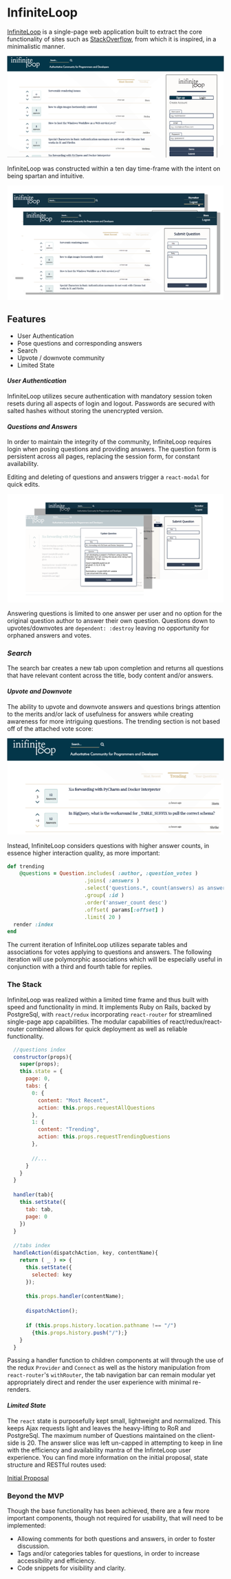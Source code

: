 # InfiniteLoop
[InfiniteLoop][infinite] is a single-page web application built to extract the core functionality of sites such as [StackOverflow][stack], from which it is inspired, in a minimalistic manner.

![root web page](/docs/images/fullpage.png)

InfiniteLoop was constructed within a ten day time-frame with the intent on being spartan and intuitive.

![interaction demo](/docs/images/interaction.png)

## Features

* User Authentication
* Pose questions and corresponding answers
* Search
* Upvote / downvote community
* Limited State

#### *User Authentication*
InfiniteLoop utilizes secure authentication with mandatory session token resets during all aspects of login and logout.  Passwords are secured with salted hashes without storing the unencrypted version.

#### *Questions and Answers*
In order to maintain the integrity of the community, InfiniteLoop requires login when posing questions and providing answers.  The question form is persistent across all pages, replacing the session form, for constant availability.

Editing and deleting of questions and answers trigger a `react-modal` for quick edits.

![edit-dropdown-demo](/docs/images/edit-dropdown.png)

Answering questions is limited to one answer per user and no option for the original question author to answer their own question.  Questions down to upvotes/downvotes are `dependent: :destroy` leaving no opportunity for orphaned answers and votes.

### *Search*
The search bar creates a new tab upon completion and returns all questions that have relevant content across the title, body content and/or answers.

#### *Upvote and Downvote*
The ability to upvote and downvote answers and questions brings attention to the merits and/or lack of usefulness for answers while creating awareness for more intriguing questions.  The trending section is not based off of the attached vote score:

![trending-snap-shot](/docs/images/close-index.png)

Instead, InfiniteLoop considers questions with higher answer counts, in essence higher interaction quality, as more important:

```Ruby
def trending
    @questions = Question.includes( :author, :question_votes )
                         .joins( :answers )
                         .select('questions.*, count(answers) as answer_count')
                         .group( :id )
                         .order('answer_count desc')
                         .offset( params[:offset] )
                         .limit( 20 )
  render :index
end
```
The current iteration of InfiniteLoop utilizes separate tables and associations for votes applying to questions and answers.  The following iteration will use polymorphic associations which will be especially useful in conjunction with a third and fourth table for replies.


### The Stack
InfiniteLoop was realized within a limited time frame and thus built with speed and functionality in mind.  It implements Ruby on Rails, backed by PostgreSql, with `react/redux` incorporating `react-router` for streamlined single-page app capabilities.  The modular capabilities of react/redux/react-router combined allows for quick deployment as well as reliable functionality.

```javascript
  //questions index
  constructor(props){
    super(props);
    this.state = {
      page: 0,
      tabs: {
        0: {
          content: "Most Recent",
          action: this.props.requestAllQuestions
        },
        1: {
          content: "Trending",
          action: this.props.requestTrendingQuestions
        },

        //...
      }
    }
  }

  handler(tab){
    this.setState({
      tab: tab,
      page: 0
    })
  }

  //tabs index
  handleAction(dispatchAction, key, contentName){
    return ( _ ) => {
      this.setState({
        selected: key
      });

      this.props.handler(contentName);

      dispatchAction();

      if (this.props.history.location.pathname !== "/")
        {this.props.history.push("/");}
    }
  }
```

Passing a handler function to children components at will through the use of the redux `Provider` and `Connect` as well as the history manipulation from `react-router`'s `withRouter`, the tab navigation bar can remain modular yet appropriately direct and render the user experience with minimal re-renders.

#### *Limited State*
The `react` state is purposefully kept small, lightweight and normalized.  This keeps Ajax requests light and leaves the heavy-lifting to RoR and PostgreSql.  The maximum number of Questions maintained on the client-side is 20.  The answer slice was left un-capped in attempting to keep in line with the efficiency and availability mantra of the InfinteLoop user experience. You can find more information on the initial proposal, state structure and RESTful routes used:

[Initial Proposal][proposal]

### Beyond the MVP
Though the base functionality has been achieved, there are a few more important components, though not required for usability, that will need to be implemented:
* Allowing comments for both questions and answers, in order to foster discussion.
* Tags and/or categories tables for questions, in order to increase accessibility and efficiency.
* Code snippets for visibility and clarity.

[infinite]: https://shrouded-falls-24793.herokuapp.com/#/
[stack]: stackoverflow.com
[proposal]: /docs/README.md
